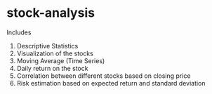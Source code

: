 # stock-analysis
Includes
  1. Descriptive Statistics
  2. Visualization of the stocks
  3. Moving Average (Time Series)
  4. Daily return on the stock
  5. Correlation between different stocks based on closing price
  6. Risk estimation based on expected return and standard deviation
